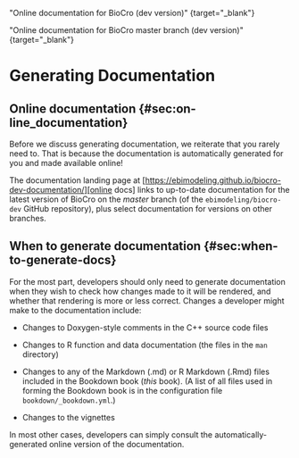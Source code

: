 <!--  external references -->

[online docs]: https://ebimodeling.github.io/biocro-dev-documentation/
  "Online documentation for BioCro (dev version)" {target="_blank"}

[master branch online docs]: https://ebimodeling.github.io/biocro-dev-documentation/master/pkgdown/index.html
  "Online documentation for BioCro master branch (dev version)" {target="_blank"}

<!-- main text -->

# Generating Documentation

## Online documentation {#sec:on-line_documentation}

Before we discuss generating documentation, we reiterate that you
rarely need to.  That is because the documentation is automatically
generated for you and made available online!

The documentation landing page at
[https://ebimodeling.github.io/biocro-dev-documentation/][online docs]
links to up-to-date documentation for the latest version of BioCro on
the _master_ branch (of the `ebimodeling/biocro-dev` GitHub
repository), plus select documentation for versions on other branches.

## When to generate documentation {#sec:when-to-generate-docs}

For the most part, developers should only need to generate
documentation when they wish to check how changes made to it will be
rendered, and whether that rendering is more or less correct.  Changes
a developer might make to the documentation include:

* Changes to Doxygen-style comments in the C++ source code files

* Changes to R function and data documentation (the files in the `man`
  directory)

* Changes to any of the Markdown (.md) or R Markdown (.Rmd) files
  included in the Bookdown book (_this_ book).  (A list of all files
  used in forming the Bookdown book is in the configuration file
  `bookdown/_bookdown.yml`.)

* Changes to the vignettes

In most other cases, developers can simply consult the
automatically-generated online version of the documentation.
